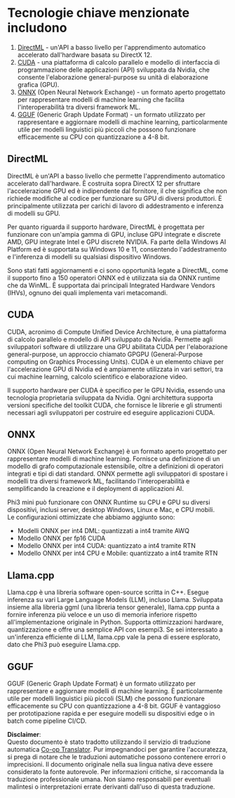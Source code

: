 <!--
CO_OP_TRANSLATOR_METADATA:
{
  "original_hash": "9841486ba4cf2590fabe609b925b00eb",
  "translation_date": "2025-05-09T08:20:43+00:00",
  "source_file": "md/01.Introduction/01/01.Understandingtech.md",
  "language_code": "it"
}
-->
# Tecnologie chiave menzionate includono

1. [DirectML](https://learn.microsoft.com/windows/ai/directml/dml?WT.mc_id=aiml-138114-kinfeylo) - un'API a basso livello per l'apprendimento automatico accelerato dall'hardware basata su DirectX 12.  
2. [CUDA](https://blogs.nvidia.com/blog/what-is-cuda-2/) - una piattaforma di calcolo parallelo e modello di interfaccia di programmazione delle applicazioni (API) sviluppata da Nvidia, che consente l'elaborazione general-purpose su unità di elaborazione grafica (GPU).  
3. [ONNX](https://onnx.ai/) (Open Neural Network Exchange) - un formato aperto progettato per rappresentare modelli di machine learning che facilita l'interoperabilità tra diversi framework ML.  
4. [GGUF](https://github.com/ggerganov/ggml/blob/master/docs/gguf.md) (Generic Graph Update Format) - un formato utilizzato per rappresentare e aggiornare modelli di machine learning, particolarmente utile per modelli linguistici più piccoli che possono funzionare efficacemente su CPU con quantizzazione a 4-8 bit.

## DirectML

DirectML è un'API a basso livello che permette l'apprendimento automatico accelerato dall'hardware. È costruita sopra DirectX 12 per sfruttare l'accelerazione GPU ed è indipendente dal fornitore, il che significa che non richiede modifiche al codice per funzionare su GPU di diversi produttori. È principalmente utilizzata per carichi di lavoro di addestramento e inferenza di modelli su GPU.

Per quanto riguarda il supporto hardware, DirectML è progettata per funzionare con un'ampia gamma di GPU, incluse GPU integrate e discrete AMD, GPU integrate Intel e GPU discrete NVIDIA. Fa parte della Windows AI Platform ed è supportata su Windows 10 e 11, consentendo l'addestramento e l'inferenza di modelli su qualsiasi dispositivo Windows.

Sono stati fatti aggiornamenti e ci sono opportunità legate a DirectML, come il supporto fino a 150 operatori ONNX ed è utilizzata sia da ONNX runtime che da WinML. È supportata dai principali Integrated Hardware Vendors (IHVs), ognuno dei quali implementa vari metacomandi.

## CUDA

CUDA, acronimo di Compute Unified Device Architecture, è una piattaforma di calcolo parallelo e modello di API sviluppato da Nvidia. Permette agli sviluppatori software di utilizzare una GPU abilitata CUDA per l'elaborazione general-purpose, un approccio chiamato GPGPU (General-Purpose computing on Graphics Processing Units). CUDA è un elemento chiave per l'accelerazione GPU di Nvidia ed è ampiamente utilizzata in vari settori, tra cui machine learning, calcolo scientifico e elaborazione video.

Il supporto hardware per CUDA è specifico per le GPU Nvidia, essendo una tecnologia proprietaria sviluppata da Nvidia. Ogni architettura supporta versioni specifiche del toolkit CUDA, che fornisce le librerie e gli strumenti necessari agli sviluppatori per costruire ed eseguire applicazioni CUDA.

## ONNX

ONNX (Open Neural Network Exchange) è un formato aperto progettato per rappresentare modelli di machine learning. Fornisce una definizione di un modello di grafo computazionale estensibile, oltre a definizioni di operatori integrati e tipi di dati standard. ONNX permette agli sviluppatori di spostare i modelli tra diversi framework ML, facilitando l'interoperabilità e semplificando la creazione e il deployment di applicazioni AI.

Phi3 mini può funzionare con ONNX Runtime su CPU e GPU su diversi dispositivi, inclusi server, desktop Windows, Linux e Mac, e CPU mobili.  
Le configurazioni ottimizzate che abbiamo aggiunto sono:

- Modelli ONNX per int4 DML: quantizzati a int4 tramite AWQ  
- Modello ONNX per fp16 CUDA  
- Modello ONNX per int4 CUDA: quantizzato a int4 tramite RTN  
- Modello ONNX per int4 CPU e Mobile: quantizzato a int4 tramite RTN

## Llama.cpp

Llama.cpp è una libreria software open-source scritta in C++. Esegue inferenza su vari Large Language Models (LLM), incluso Llama. Sviluppata insieme alla libreria ggml (una libreria tensor generale), llama.cpp punta a fornire inferenza più veloce e un uso di memoria inferiore rispetto all'implementazione originale in Python. Supporta ottimizzazioni hardware, quantizzazione e offre una semplice API con esempi3. Se sei interessato a un'inferenza efficiente di LLM, llama.cpp vale la pena di essere esplorato, dato che Phi3 può eseguire Llama.cpp.

## GGUF

GGUF (Generic Graph Update Format) è un formato utilizzato per rappresentare e aggiornare modelli di machine learning. È particolarmente utile per modelli linguistici più piccoli (SLM) che possono funzionare efficacemente su CPU con quantizzazione a 4-8 bit. GGUF è vantaggioso per prototipazione rapida e per eseguire modelli su dispositivi edge o in batch come pipeline CI/CD.

**Disclaimer**:  
Questo documento è stato tradotto utilizzando il servizio di traduzione automatica [Co-op Translator](https://github.com/Azure/co-op-translator). Pur impegnandoci per garantire l'accuratezza, si prega di notare che le traduzioni automatiche possono contenere errori o imprecisioni. Il documento originale nella sua lingua nativa deve essere considerato la fonte autorevole. Per informazioni critiche, si raccomanda la traduzione professionale umana. Non siamo responsabili per eventuali malintesi o interpretazioni errate derivanti dall'uso di questa traduzione.